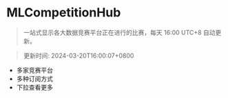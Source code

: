 # MLCompetitionHub

> 一站式显示各大数据竞赛平台正在进行的比赛，每天 16:00 UTC+8 自动更新。
  
> 更新时间: 2024-03-20T16:00:07+0800 

* 多家竞赛平台
* 多种订阅方式
* 下拉查看更多